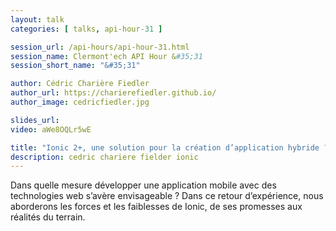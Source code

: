 ```yaml
---
layout: talk
categories: [ talks, api-hour-31 ]

session_url: /api-hours/api-hour-31.html
session_name: Clermont'ech API Hour &#35;31
session_short_name: "&#35;31"

author: Cédric Charière Fiedler
author_url: https://charierefiedler.github.io/
author_image: cedricfiedler.jpg

slides_url:
video: aWe8OQLr5wE

title: "Ionic 2+, une solution pour la création d’application hybride ?"
description: cedric chariere fielder ionic
---
```




Dans quelle mesure développer une application mobile avec des technologies web s’avère envisageable ? Dans ce retour d’expérience, nous aborderons les forces et les faiblesses de Ionic, de ses promesses aux réalités du terrain.
